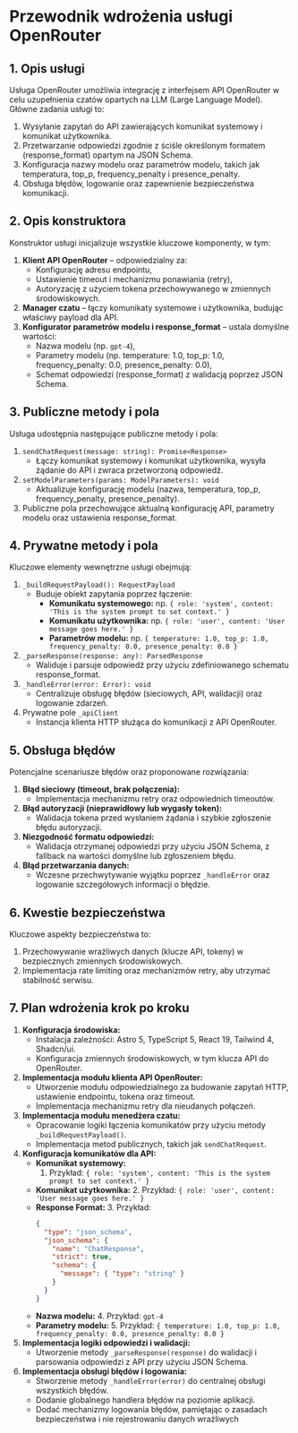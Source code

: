 # Przewodnik wdrożenia usługi OpenRouter

## 1. Opis usługi
Usługa OpenRouter umożliwia integrację z interfejsem API OpenRouter w celu uzupełnienia czatów opartych na LLM (Large Language Model). Główne zadania usługi to:
1. Wysyłanie zapytań do API zawierających komunikat systemowy i komunikat użytkownika.
2. Przetwarzanie odpowiedzi zgodnie z ściśle określonym formatem (response_format) opartym na JSON Schema.
3. Konfiguracja nazwy modelu oraz parametrów modelu, takich jak temperatura, top_p, frequency_penalty i presence_penalty.
4. Obsługa błędów, logowanie oraz zapewnienie bezpieczeństwa komunikacji.

## 2. Opis konstruktora
Konstruktor usługi inicjalizuje wszystkie kluczowe komponenty, w tym:
1. **Klient API OpenRouter** – odpowiedzialny za:
   - Konfigurację adresu endpointu,
   - Ustawienie timeout i mechanizmu ponawiania (retry),
   - Autoryzację z użyciem tokena przechowywanego w zmiennych środowiskowych.
2. **Manager czatu** – łączy komunikaty systemowe i użytkownika, budując właściwy payload dla API.
3. **Konfigurator parametrów modelu i response_format** – ustala domyślne wartości:
   - Nazwa modelu (np. `gpt-4`),
   - Parametry modelu (np. temperature: 1.0, top_p: 1.0, frequency_penalty: 0.0, presence_penalty: 0.0),
   - Schemat odpowiedzi (response_format) z walidacją poprzez JSON Schema.

## 3. Publiczne metody i pola
Usługa udostępnia następujące publiczne metody i pola:
1. `sendChatRequest(message: string): Promise<Response>`
   - Łączy komunikat systemowy i komunikat użytkownika, wysyła żądanie do API i zwraca przetworzoną odpowiedź.
2. `setModelParameters(params: ModelParameters): void`
   - Aktualizuje konfigurację modelu (nazwa, temperatura, top_p, frequency_penalty, presence_penalty).
3. Publiczne pola przechowujące aktualną konfigurację API, parametry modelu oraz ustawienia response_format.

## 4. Prywatne metody i pola
Kluczowe elementy wewnętrzne usługi obejmują:
1. `_buildRequestPayload(): RequestPayload`
   - Buduje obiekt zapytania poprzez łączenie:
     - **Komunikatu systemowego:** np. `{ role: 'system', content: 'This is the system prompt to set context.' }`
     - **Komunikatu użytkownika:** np. `{ role: 'user', content: 'User message goes here.' }`
     - **Parametrów modelu:** np. `{ temperature: 1.0, top_p: 1.0, frequency_penalty: 0.0, presence_penalty: 0.0 }`
2. `_parseResponse(response: any): ParsedResponse`
   - Waliduje i parsuje odpowiedź przy użyciu zdefiniowanego schematu response_format.
3. `_handleError(error: Error): void`
   - Centralizuje obsługę błędów (sieciowych, API, walidacji) oraz logowanie zdarzeń.
4. Prywatne pole `_apiClient`
   - Instancja klienta HTTP służąca do komunikacji z API OpenRouter.

## 5. Obsługa błędów
Potencjalne scenariusze błędów oraz proponowane rozwiązania:
1. **Błąd sieciowy (timeout, brak połączenia):**
   - Implementacja mechanizmu retry oraz odpowiednich timeoutów.
2. **Błąd autoryzacji (nieprawidłowy lub wygasły token):**
   - Walidacja tokena przed wysłaniem żądania i szybkie zgłoszenie błędu autoryzacji.
3. **Niezgodność formatu odpowiedzi:**
   - Walidacja otrzymanej odpowiedzi przy użyciu JSON Schema, z fallback na wartości domyślne lub zgłoszeniem błędu.
4. **Błąd przetwarzania danych:**
   - Wczesne przechwytywanie wyjątku poprzez `_handleError` oraz logowanie szczegółowych informacji o błędzie.

## 6. Kwestie bezpieczeństwa
Kluczowe aspekty bezpieczeństwa to:
1. Przechowywanie wrażliwych danych (klucze API, tokeny) w bezpiecznych zmiennych środowiskowych.
2. Implementacja rate limiting oraz mechanizmów retry, aby utrzymać stabilność serwisu.

## 7. Plan wdrożenia krok po kroku
1. **Konfiguracja środowiska:**
   - Instalacja zależności: Astro 5, TypeScript 5, React 19, Tailwind 4, Shadcn/ui.
   - Konfiguracja zmiennych środowiskowych, w tym klucza API do OpenRouter.
2. **Implementacja modułu klienta API OpenRouter:**
   - Utworzenie modułu odpowiedzialnego za budowanie zapytań HTTP, ustawienie endpointu, tokena oraz timeout.
   - Implementacja mechanizmu retry dla nieudanych połączeń.
3. **Implementacja modułu menedżera czatu:**
   - Opracowanie logiki łączenia komunikatów przy użyciu metody `_buildRequestPayload()`.
   - Implementacja metod publicznych, takich jak `sendChatRequest`.
4. **Konfiguracja komunikatów dla API:**
   - **Komunikat systemowy:**
     1. Przykład: `{ role: 'system', content: 'This is the system prompt to set context.' }`
   - **Komunikat użytkownika:**
     2. Przykład: `{ role: 'user', content: 'User message goes here.' }`
   - **Response Format:**
     3. Przykład:
        ```json
        { 
          "type": "json_schema", 
          "json_schema": {
            "name": "ChatResponse", 
            "strict": true, 
            "schema": { 
              "message": { "type": "string" } 
            } 
          } 
        }
        ```
   - **Nazwa modelu:**
     4. Przykład: `gpt-4`
   - **Parametry modelu:**
     5. Przykład: `{ temperature: 1.0, top_p: 1.0, frequency_penalty: 0.0, presence_penalty: 0.0 }`
5. **Implementacja logiki odpowiedzi i walidacji:**
   - Utworzenie metody `_parseResponse(response)` do walidacji i parsowania odpowiedzi z API przy użyciu JSON Schema.
6. **Implementacja obsługi błędów i logowania:**
   - Stworzenie metody `_handleError(error)` do centralnej obsługi wszystkich błędów.
   - Dodanie globalnego handlera błędów na poziomie aplikacji.
   - Dodać mechanizmy logowania błędów, pamiętając o zasadach bezpieczeństwa i nie rejestrowaniu danych wrażliwych
